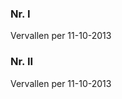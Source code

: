 <meta http-equiv='Content-Type' content='text/html; charset=utf-8' />


### Nr.  I  
Vervallen per 11-10-2013 

### Nr.  II  
Vervallen per 11-10-2013 

